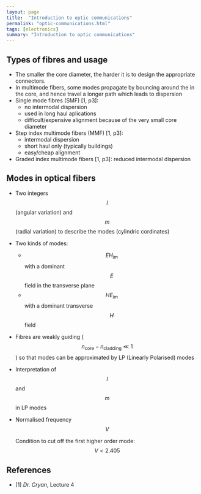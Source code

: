 ```yaml
---
layout: page
title:  "Introduction to optic communications"
permalink: "optic-communications.html"
tags: [electronics]
summary: "Introduction to optic communications"
---
```


## Types of fibres and usage
* The smaller the core diameter, the harder it is to design the appropriate
  connectors.
* In multimode fibers, some modes propagate by bouncing around the in the core,
  and hence travel a longer path which leads to dispersion
* Single mode fibres (SMF) [1, p3]:
  - no intermodal dispersion
  - used in long haul aplications
  - difficult/expensive alignment because of the very small core diameter
* Step index multimode fibers (MMF) [1, p3]:
  - intermodal dispersion
  - short haul only (typically buildings)
  - easy/cheap alignment
* Graded index multimode fibers [1, p3]: reduced intermodal dispersion


## Modes in optical fibers
* Two integers $$l$$ (angular variation) and $$m$$ (radial variation) to
  describe the modes (cylindric cordinates)
* Two kinds of modes:
  - $$EH_{lm}$$ with a dominant $$E$$ field in the transverse plane
  - $$HE_{lm}$$ with a dominant transverse $$H$$ field
* Fibres are weakly guiding ($$n_\text{core} - n_\text{cladding} \ll 1$$) so
  that modes can be approximated by LP (Linearly Polarised) modes
* Interpretation of $$l$$ and $$m$$ in LP modes
* Normalised frequency $$V$$

  Condition to cut off the first higher order mode: $$V < 2.405$$

## References
* [1] *Dr. Cryan*, Lecture 4